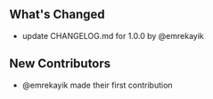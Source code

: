 ## What's Changed
* update CHANGELOG.md for 1.0.0 by @emrekayik

## New Contributors
* @emrekayik made their first contribution


